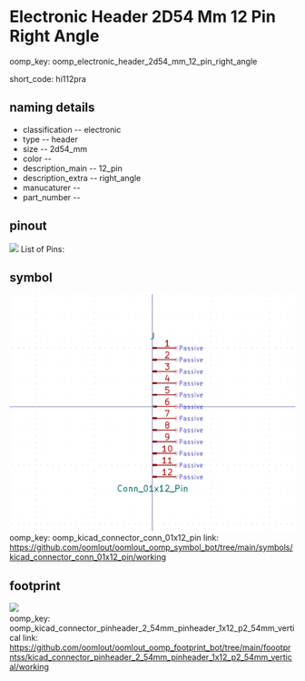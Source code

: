 # Electronic Header 2D54 Mm 12 Pin Right Angle
oomp_key: oomp_electronic_header_2d54_mm_12_pin_right_angle  

short_code: hi112pra
## naming details
* classification -- electronic
* type -- header
* size -- 2d54_mm
* color -- 
* description_main -- 12_pin
* description_extra -- right_angle
* manucaturer -- 
* part_number -- 
## pinout
![](working_pinout_600.png)
List of Pins:

## symbol

![](symbol/0/working/working_600.png)  
oomp_key: oomp_kicad_connector_conn_01x12_pin
link: https://github.com/oomlout/oomlout_oomp_symbol_bot/tree/main/symbols/kicad_connector_conn_01x12_pin/working


## footprint

![](footprint/0/working/working_600.png)  
oomp_key: oomp_kicad_connector_pinheader_2_54mm_pinheader_1x12_p2_54mm_vertical
link: https://github.com/oomlout/oomlout_oomp_footprint_bot/tree/main/foootprntss/kicad_connector_pinheader_2_54mm_pinheader_1x12_p2_54mm_vertical/working
